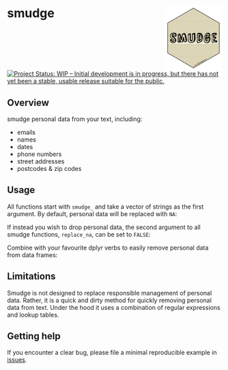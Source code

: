# smudge <img src='man/figures/smudge-logo.png' align="right" height="150" /></a>

[![Project Status: WIP – Initial development is in progress, but there has not yet been a stable, usable release suitable for the public.](https://www.repostatus.org/badges/latest/wip.svg)](https://www.repostatus.org/#wip)

## Overview
smudge personal data from your text, including:
- emails  
- names  
- dates  
- phone numbers  
- street addresses  
- postcodes & zip codes

## Usage
All functions start with `smudge_` and take a vector of strings as the first argument. By default, personal data will be replaced with `NA`:


If instead you wish to drop personal data, the second argument to all smudge functions, `replace_na`, can be set to `FALSE`:

Combine with your favourite dplyr verbs to easily remove personal data from data frames:

## Limitations
Smudge is not designed to replace responsible management of personal data. Rather, it is a quick and dirty method for quickly removing personal data from text. Under the hood it uses a combination of regular expressions and lookup tables.

## Getting help
If you encounter a clear bug, please file a minimal reproducible example
in [issues](https://github.com/MikeJohnPage/smudge/issues).
